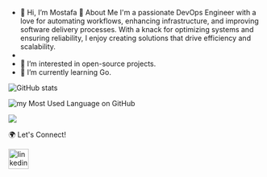 - 👋 Hi, I’m Mostafa
🌟 About Me
I'm a passionate DevOps Engineer with a love for automating workflows, enhancing infrastructure, and improving software delivery processes. With a knack for optimizing systems and ensuring reliability, I enjoy creating solutions that drive efficiency and scalability.
- 
- 👀 I’m interested in open-source projects.
- 🌱 I’m currently learning Go.
<!--- - 💞️ I’m looking to collaborate on ... --->
<!-- - 📫 How to reach me: mostafa.negim@gmail.com -->




![GitHub stats](https://github-readme-stats.vercel.app/api?username=monegim&show_icons=true&count_private=true)  

![my Most Used Language on GitHub](https://github-readme-stats.vercel.app/api/top-langs/?username=monegim&layout=compact&langs_count=8&show_icons=true)

![](https://komarev.com/ghpvc/?username=monegim)

🌍 Let's Connect!
<!--- [<img src='https://cdn.jsdelivr.net/npm/simple-icons@3.0.1/icons/github.svg' alt='github' height='40'>](https://github.com/monegim) --->
[<img src='https://cdn.jsdelivr.net/npm/simple-icons@3.0.1/icons/linkedin.svg' alt='linkedin' height='40'>](https://www.linkedin.com/in/mostafa-negim/)  
<!-- [<img src='https://cdn.jsdelivr.net/npm/simple-icons@3.0.1/icons/stackoverflow.svg' alt='stackoverflow' height='40'>](https://stackoverflow.com/users/10059628/)  -->

<!---
monegim/monegim is a ✨ special ✨ repository because its `README.md` (this file) appears on your GitHub profile.
You can click the Preview link to take a look at your changes.
--->
